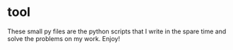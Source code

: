 # tool
These small py files are the python scripts that I write in the spare time and solve the problems on my work. Enjoy!